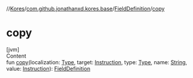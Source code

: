 //[Kores](../../index.md)/[com.github.jonathanxd.kores.base](../index.md)/[FieldDefinition](index.md)/[copy](copy.md)



# copy  
[jvm]  
Content  
fun [copy](copy.md)(localization: [Type](https://docs.oracle.com/javase/8/docs/api/java/lang/reflect/Type.html), target: [Instruction](../../com.github.jonathanxd.kores/-instruction/index.md), type: [Type](https://docs.oracle.com/javase/8/docs/api/java/lang/reflect/Type.html), name: [String](https://kotlinlang.org/api/latest/jvm/stdlib/kotlin/-string/index.html), value: [Instruction](../../com.github.jonathanxd.kores/-instruction/index.md)): [FieldDefinition](index.md)  



